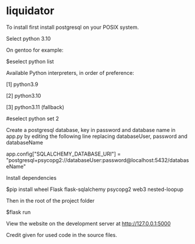 # liquidator
To install first install postgresql on your POSIX system.

Select python 3.10

On gentoo for example:

$eselect python list

Available Python interpreters, in order of preference:

  [1]   python3.9
  
  [2]   python3.10
  
  [3]   python3.11 (fallback)
  
#eselect python set 2

Create a postgresql database, key in password and database name in app.py by editing the following line replacing databaseUser, password and databaseName

app.config["SQLALCHEMY_DATABASE_URI"] = "postgresql+psycopg2://databaseUser:password@localhost:5432/databaseName"

Install dependencies

$pip install wheel Flask flask-sqlalchemy psycopg2 web3 nested-loopup

Then in the root of the project folder

$flask run

View the website on the development server at http://127.0.0.1:5000

Credit given for used code in the source files.
